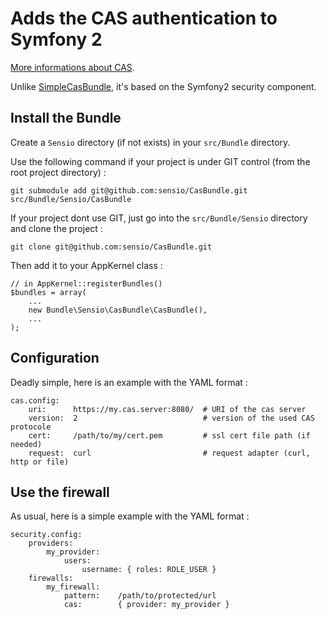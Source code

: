 Adds the CAS authentication to Symfony 2
========================================

[More informations about CAS](http://www.jasig.org/cas).

Unlike [SimpleCasBundle](https://github.com/jmikola/SimpleCASBundle), it's based on the Symfony2 security component.


Install the Bundle
------------------

Create a `Sensio` directory (if not exists) in your `src/Bundle` directory.

Use the following command if your project is under GIT control (from the root project directory) :

    git submodule add git@github.com:sensio/CasBundle.git src/Bundle/Sensio/CasBundle
    
If your project dont use GIT, just go into the `src/Bundle/Sensio` directory and clone the project :

    git clone git@github.com:sensio/CasBundle.git
    
Then add it to your AppKernel class :

    // in AppKernel::registerBundles()
    $bundles = array(
        ...
        new Bundle\Sensio\CasBundle\CasBundle(),
        ...
    );
    

Configuration
-------------

Deadly simple, here is an example with the YAML format :

    cas.config:
        uri:      https://my.cas.server:8080/  # URI of the cas server
        version:  2                            # version of the used CAS protocole
        cert:     /path/to/my/cert.pem         # ssl cert file path (if needed)
        request:  curl                         # request adapter (curl, http or file)
        
        
Use the firewall
----------------

As usual, here is a simple example with the YAML format :

    security.config:
        providers:
            my_provider:
                users:
                    username: { roles: ROLE_USER }
        firewalls:
            my_firewall:
                pattern:    /path/to/protected/url
                cas:        { provider: my_provider }

